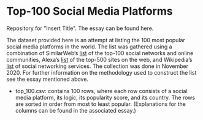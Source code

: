 # Top-100 Social Media Platforms

Repository for "Insert Title". The essay can be found here.

The dataset provided here is an attempt at listing the 100 most popular social media platforms in the world. The list was gathered using a combination of SimilarWeb’s [list](https://www.similarweb.com/top-websites/category/computers-electronics-and-technology/social-networks-and-online-communities/) of the top-100 social networks and online communities, Alexa’s [list](https://www.alexa.com/topsites) of the top-500 sites on the web, and Wikipedia’s [list](https://en.wikipedia.org/wiki/List_of_social_networking_services) of social networking services. The collection was done in November 2020. For further information on the methodology used to construct the list see the essay mentioned above.

* top_100.csv: contains 100 rows, where each row consists of a social media platform, its logic, its popularity score, and its country. The rows are sorted in order from most to least popular. (Explanations for the columns can be found in the associated essay.)
